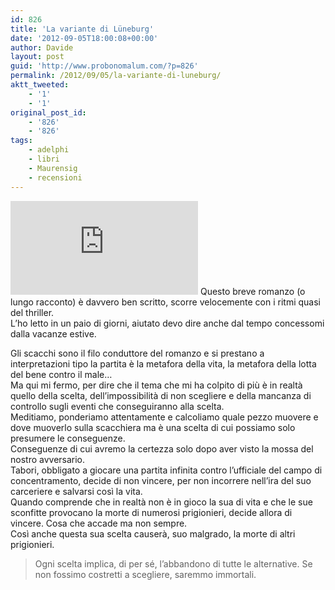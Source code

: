 ```yaml
---
id: 826
title: 'La variante di Lüneburg'
date: '2012-09-05T18:00:08+00:00'
author: Davide
layout: post
guid: 'http://www.probonomalum.com/?p=826'
permalink: /2012/09/05/la-variante-di-luneburg/
aktt_tweeted:
    - '1'
    - '1'
original_post_id:
    - '826'
    - '826'
tags:
    - adelphi
    - libri
    - Maurensig
    - recensioni
---
```


[![More about La variante di Lüneburg](http://image.anobii.com/anobi/image_book.php?type=5&item_id=016eecb4d5426b7dcb&time=0 "More about La variante di Lüneburg")](http://www.anobii.com/books/La_variante_di_Lüneburg/9788845918193/016eecb4d5426b7dcb/ "More about La variante di Lüneburg") Questo breve romanzo (o lungo racconto) è davvero ben scritto, scorre velocemente con i ritmi quasi del thriller.  
L’ho letto in un paio di giorni, aiutato devo dire anche dal tempo concessomi dalla vacanze estive.

Gli scacchi sono il filo conduttore del romanzo e si prestano a interpretazioni tipo la partita è la metafora della vita, la metafora della lotta del bene contro il male…  
Ma qui mi fermo, per dire che il tema che mi ha colpito di più è in realtà quello della scelta, dell’impossibilità di non scegliere e della mancanza di controllo sugli eventi che conseguiranno alla scelta.  
Meditiamo, ponderiamo attentamente e calcoliamo quale pezzo muovere e dove muoverlo sulla scacchiera ma è una scelta di cui possiamo solo presumere le conseguenze.  
Conseguenze di cui avremo la certezza solo dopo aver visto la mossa del nostro avversario.  
Tabori, obbligato a giocare una partita infinita contro l’ufficiale del campo di concentramento, decide di non vincere, per non incorrere nell’ira del suo carceriere e salvarsi così la vita.  
Quando comprende che in realtà non è in gioco la sua di vita e che le sue sconfitte provocano la morte di numerosi prigionieri, decide allora di vincere. Cosa che accade ma non sempre.  
Così anche questa sua scelta causerà, suo malgrado, la morte di altri prigionieri.

> Ogni scelta implica, di per sé, l’abbandono di tutte le alternative. Se non fossimo costretti a scegliere, saremmo immortali.